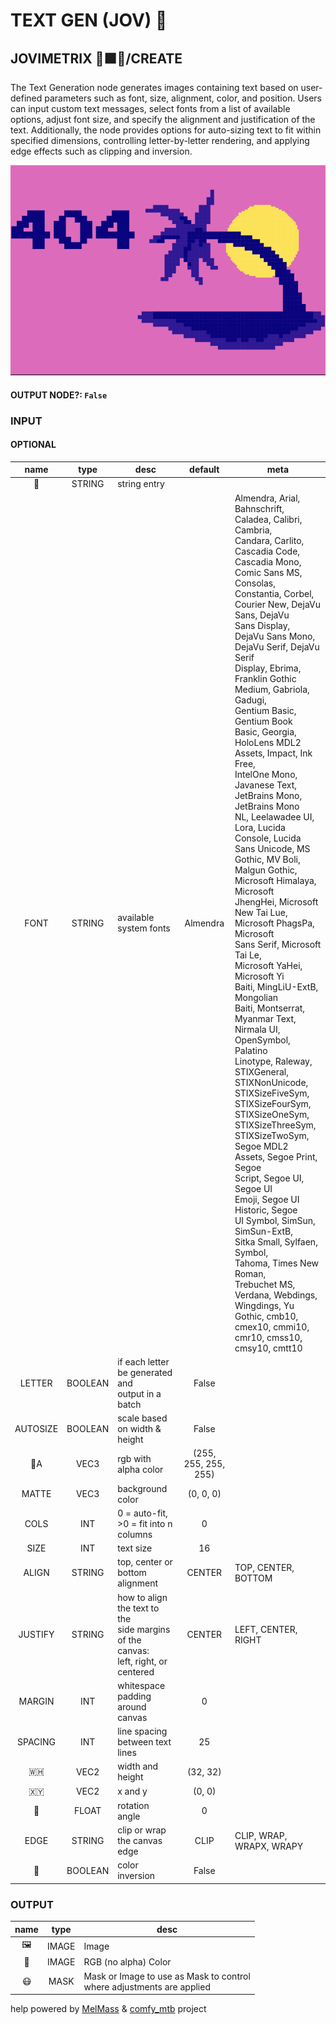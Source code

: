# TEXT GEN (JOV) 📝

## JOVIMETRIX 🔺🟩🔵/CREATE

The Text Generation node generates images containing text based on user-defined parameters such as font, size, alignment, color, and position. Users can input custom text messages, select fonts from a list of available options, adjust font size, and specify the alignment and justification of the text. Additionally, the node provides options for auto-sizing text to fit within specified dimensions, controlling letter-by-letter rendering, and applying edge effects such as clipping and inversion.

![TEXT GEN](./TEXT%20GEN.png)

#### OUTPUT NODE?: `False`

### INPUT

#### OPTIONAL

name | type | desc | default | meta
:---:|:---:|---|:---:|---
📝 | STRING | string entry |  | 
FONT | STRING | available system fonts | Almendra | Almendra, Arial, Bahnschrift,<br>Caladea, Calibri, Cambria,<br>Candara, Carlito, Cascadia Code,<br>Cascadia Mono, Comic Sans MS,<br>Consolas, Constantia, Corbel,<br>Courier New, DejaVu Sans, DejaVu<br>Sans Display, DejaVu Sans Mono,<br>DejaVu Serif, DejaVu Serif<br>Display, Ebrima, Franklin Gothic<br>Medium, Gabriola, Gadugi,<br>Gentium Basic, Gentium Book<br>Basic, Georgia, HoloLens MDL2<br>Assets, Impact, Ink Free,<br>IntelOne Mono, Javanese Text,<br>JetBrains Mono, JetBrains Mono<br>NL, Leelawadee UI, Lora, Lucida<br>Console, Lucida Sans Unicode, MS<br>Gothic, MV Boli, Malgun Gothic,<br>Microsoft Himalaya, Microsoft<br>JhengHei, Microsoft New Tai Lue,<br>Microsoft PhagsPa, Microsoft<br>Sans Serif, Microsoft Tai Le,<br>Microsoft YaHei, Microsoft Yi<br>Baiti, MingLiU-ExtB, Mongolian<br>Baiti, Montserrat, Myanmar Text,<br>Nirmala UI, OpenSymbol, Palatino<br>Linotype, Raleway, STIXGeneral,<br>STIXNonUnicode, STIXSizeFiveSym,<br>STIXSizeFourSym, STIXSizeOneSym,<br>STIXSizeThreeSym,<br>STIXSizeTwoSym, Segoe MDL2<br>Assets, Segoe Print, Segoe<br>Script, Segoe UI, Segoe UI<br>Emoji, Segoe UI Historic, Segoe<br>UI Symbol, SimSun, SimSun-ExtB,<br>Sitka Small, Sylfaen, Symbol,<br>Tahoma, Times New Roman,<br>Trebuchet MS, Verdana, Webdings,<br>Wingdings, Yu Gothic, cmb10,<br>cmex10, cmmi10, cmr10, cmss10,<br>cmsy10, cmtt10
LETTER | BOOLEAN | if each letter be generated and<br>output in a batch | False | 
AUTOSIZE | BOOLEAN | scale based on width & height | False | 
🌈A | VEC3 | rgb with alpha color | (255, 255, 255, 255) | 
MATTE | VEC3 | background color | (0, 0, 0) | 
COLS | INT | 0 = auto-fit, >0 = fit into n<br>columns | 0 | 
SIZE | INT | text size | 16 | 
ALIGN | STRING | top, center or bottom alignment | CENTER | TOP, CENTER, BOTTOM
JUSTIFY | STRING | how to align the text to the<br>side margins of the canvas:<br>left, right, or centered | CENTER | LEFT, CENTER, RIGHT
MARGIN | INT | whitespace padding around canvas | 0 | 
SPACING | INT | line spacing between text lines | 25 | 
🇼🇭 | VEC2 | width and height | (32, 32) | 
🇽🇾 | VEC2 | x and y | (0, 0) | 
📐 | FLOAT | rotation angle | 0 | 
EDGE | STRING | clip or wrap the canvas edge | CLIP | CLIP, WRAP, WRAPX, WRAPY
🔳 | BOOLEAN | color inversion | False | 

### OUTPUT

name | type | desc
:---:|:---:|---
🖼️ | IMAGE | Image 
🌈 | IMAGE | RGB (no alpha) Color 
😷 | MASK | Mask or Image to use as Mask to control<br>where adjustments are applied 

help powered by [MelMass](https://github.com/melMass) & [comfy_mtb](https://github.com/melMass/comfy_mtb) project